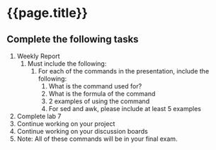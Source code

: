 
# {{page.title}}

## Complete the following tasks
1. Weekly Report
   1. Must include the following:
      1. For each of the commands in the presentation, include the following:
         1. What is the command used for?
         2. What is the formula of the command
         3. 2 examples of using the command
         4. For sed and awk, please include at least 5 examples
2. Complete lab 7
3. Continue working on your project
4. Continue working on your discussion boards
5. Note: All of these commands will be in your final exam. 